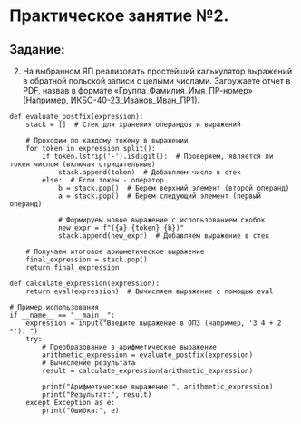 # Практическое занятие №2.

## Задание: 
2) На выбранном ЯП реализовать простейший калькулятор выражений в обратной польской записи с целыми числами.
Загружаете отчет в PDF, назвав в формате «Группа_Фамилия_Имя_ПР-номер» (Например, ИКБО-40-23_Иванов_Иван_ПР1).


```
def evaluate_postfix(expression):
    stack = []  # Стек для хранения операндов и выражений

    # Проходим по каждому токену в выражении
    for token in expression.split():
        if token.lstrip('-').isdigit():  # Проверяем, является ли токен числом (включая отрицательные)
            stack.append(token)  # Добавляем число в стек
        else:  # Если токен - оператор
            b = stack.pop()  # Берем верхний элемент (второй операнд)
            a = stack.pop()  # Берем следующий элемент (первый операнд)

            # Формируем новое выражение с использованием скобок
            new_expr = f"({a} {token} {b})"
            stack.append(new_expr)  # Добавляем выражение в стек

    # Получаем итоговое арифметическое выражение
    final_expression = stack.pop()
    return final_expression

def calculate_expression(expression):
    return eval(expression)  # Вычисляем выражение с помощью eval

# Пример использования
if __name__ == "__main__":
    expression = input("Введите выражение в ОПЗ (например, '3 4 + 2 *'): ")
    try:
        # Преобразование в арифметическое выражение
        arithmetic_expression = evaluate_postfix(expression)
        # Вычисление результата
        result = calculate_expression(arithmetic_expression)
        
        print("Арифметическое выражение:", arithmetic_expression)
        print("Результат:", result)
    except Exception as e:
        print("Ошибка:", e)

```
